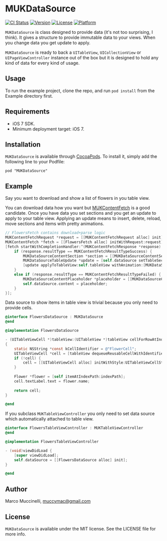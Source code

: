 # MUKDataSource

[![CI Status](http://img.shields.io/travis/muccy/MUKDataSource.svg?style=flat)](https://travis-ci.org/muccy/MUKDataSource)
[![Version](https://img.shields.io/cocoapods/v/MUKDataSource.svg?style=flat)](http://cocoadocs.org/docsets/MUKDataSource)
[![License](https://img.shields.io/cocoapods/l/MUKDataSource.svg?style=flat)](http://cocoadocs.org/docsets/MUKDataSource)
[![Platform](https://img.shields.io/cocoapods/p/MUKDataSource.svg?style=flat)](http://cocoadocs.org/docsets/MUKDataSource)

`MUKDataSource` is class designed to provide data (it's not too surprising, I think). It gives a structure to provide immutable data to your views. When you change data you get update to apply.

`MUKDataSource` is ready to back a `UITableView`, `UICollectionView` or `UIPageViewController` instance out of the box but it is designed to hold any kind of data for every kind of usage.

## Usage

To run the example project, clone the repo, and run `pod install` from the Example directory first.

## Requirements

* iOS 7 SDK.
* Minimum deployment target: iOS 7.

## Installation

`MUKDataSource` is available through [CocoaPods](http://cocoapods.org). To install
it, simply add the following line to your Podfile:

    pod "MUKDataSource"
	
## Example

Say you want to download and show a list of flowers in you table view.

You can download data how you want but [MUKContentFetch](https://github.com/muccy/MUKContentFetch) is a good candidate. Once you have data you set sections and you get an update to apply to your table view. Applying an update means to insert, delete, reload, move sections and items with pretty animations.

```objective-c
// FlowersFetch contains download+parse logic
MUKContentFetchRequest *request = [[MUKContentFetchRequest alloc] init];
MUKContentFetch *fetch = [[FlowersFetch alloc] initWithRequest:request];
[fetch startWithCompletionHandler:^(MUKContentFetchResponse *response) {
	if (response.resultType == MUKContentFetchResultTypeSuccess) {
		MUKDataSourceContentSection *section = [[MUKDataSourceContentSection alloc] initWithIdentifier:@"flowers" items:response.object header:@"Flowers" footer:nil];
		MUKDataSourceTableUpdate *update = [self.dataSource setTableSections:@[section]];
		[update applyToTableView:self.tableView withAnimation:[MUKDataSourceTableUpdateAnimation automaticAnimation]];
	}
	else if (response.resultType == MUKContentFetchResultTypeFailed) {
		MUKDataSourceContentPlaceholder *placeholder = [[MUKDataSourceContentPlaceholder alloc] initWithTitle:@"Error" subtitle:[response.error localizedDescription] image:nil];
		self.dataSource.content = placeholder;
	}
}];
```

Data source to show items in table view is trivial because you only need to provide cells.

```objective-c
@interface FlowersDataSource : MUKDataSource
@end

@implementation FlowersDataSource

- (UITableViewCell *)tableView:(UITableView *)tableView cellForRowAtIndexPath:(NSIndexPath *)indexPath
{
	static NSString *const kCellIdentifier = @"FlowerCell";
	UITableViewCell *cell = [tableView dequeueReusableCellWithIdentifier:kCellIdentifier];
	if (!cell) {
		cell = [[UITableViewCell alloc] initWithStyle:UITableViewCellStyleDefault reuseIdentifier:kCellIdentifier];
	}
	
	Flower *flower = [self itemAtIndexPath:indexPath];
	cell.textLabel.text = flower.name;
	
	return cell;
}

@end
```
If you subclass `MUKTableViewController` you only need to set data source which automatically attached to table view.

```objective-c
@interface FlowersTableViewController : MUKTableViewController
@end

@implementation FlowersTableViewController

- (void)viewDidLoad {
    [super viewDidLoad];
    self.dataSource = [[FlowersDataSource alloc] init];
}

@end
```

## Author

Marco Muccinelli, muccymac@gmail.com

## License

`MUKDataSource` is available under the MIT license. See the LICENSE file for more info.
